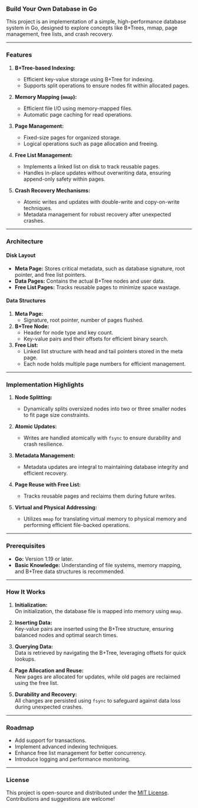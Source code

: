 ### Build Your Own Database in Go  

This project is an implementation of a simple, high-performance database system in Go, designed to explore concepts like B+Trees, mmap, page management, free lists, and crash recovery.

---

### Features  

1. **B+Tree-based Indexing:**  
   - Efficient key-value storage using B+Tree for indexing.  
   - Supports split operations to ensure nodes fit within allocated pages.  

2. **Memory Mapping (`mmap`):**  
   - Efficient file I/O using memory-mapped files.  
   - Automatic page caching for read operations.  

3. **Page Management:**  
   - Fixed-size pages for organized storage.  
   - Logical operations such as page allocation and freeing.  

4. **Free List Management:**  
   - Implements a linked list on disk to track reusable pages.  
   - Handles in-place updates without overwriting data, ensuring append-only safety within pages.  

5. **Crash Recovery Mechanisms:**  
   - Atomic writes and updates with double-write and copy-on-write techniques.  
   - Metadata management for robust recovery after unexpected crashes.  

---

### Architecture  

#### Disk Layout  
- **Meta Page:** Stores critical metadata, such as database signature, root pointer, and free list pointers.  
- **Data Pages:** Contains the actual B+Tree nodes and user data.  
- **Free List Pages:** Tracks reusable pages to minimize space wastage.  

#### Data Structures  
1. **Meta Page:**  
   - Signature, root pointer, number of pages flushed.  
2. **B+Tree Node:**  
   - Header for node type and key count.  
   - Key-value pairs and their offsets for efficient binary search.  
3. **Free List:**  
   - Linked list structure with head and tail pointers stored in the meta page.  
   - Each node holds multiple page numbers for efficient management.  

---

### Implementation Highlights  

1. **Node Splitting:**  
   - Dynamically splits oversized nodes into two or three smaller nodes to fit page size constraints.  

2. **Atomic Updates:**  
   - Writes are handled atomically with `fsync` to ensure durability and crash resilience.  

3. **Metadata Management:**  
   - Metadata updates are integral to maintaining database integrity and efficient recovery.  

4. **Page Reuse with Free List:**  
   - Tracks reusable pages and reclaims them during future writes.  

5. **Virtual and Physical Addressing:**  
   - Utilizes `mmap` for translating virtual memory to physical memory and performing efficient file-backed operations.  

---

### Prerequisites  

- **Go:** Version 1.19 or later.  
- **Basic Knowledge:** Understanding of file systems, memory mapping, and B+Tree data structures is recommended.  

---

### How It Works  

1. **Initialization:**  
   On initialization, the database file is mapped into memory using `mmap`.  

2. **Inserting Data:**  
   Key-value pairs are inserted using the B+Tree structure, ensuring balanced nodes and optimal search times.  

3. **Querying Data:**  
   Data is retrieved by navigating the B+Tree, leveraging offsets for quick lookups.  

4. **Page Allocation and Reuse:**  
   New pages are allocated for updates, while old pages are reclaimed using the free list.  

5. **Durability and Recovery:**  
   All changes are persisted using `fsync` to safeguard against data loss during unexpected crashes.  

---

### Roadmap  

- Add support for transactions.  
- Implement advanced indexing techniques.  
- Enhance free list management for better concurrency.  
- Introduce logging and performance monitoring.  

---

### License  

This project is open-source and distributed under the [MIT License](LICENSE). Contributions and suggestions are welcome!
